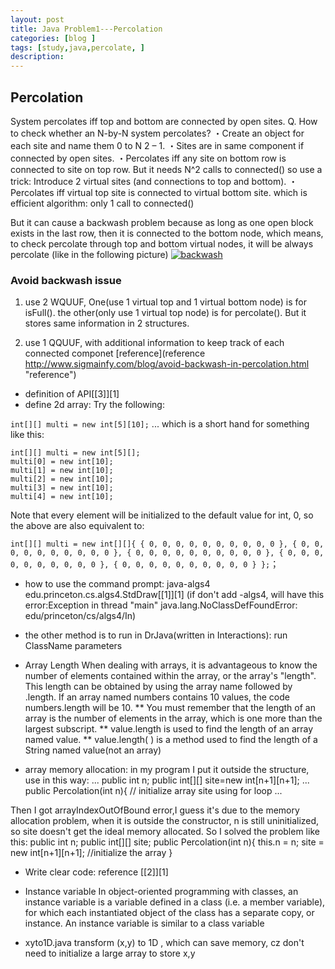 ```yaml
---
layout: post
title: Java Problem1---Percolation
categories: [blog ]
tags: [study,java,percolate, ]
description: 
---  
```

## Percolation
System percolates iff top and bottom are connected by open sites.
Q. How to check whether an N-by-N system percolates?
・Create an object for each site and name them 0 to N 2 – 1.
・Sites are in same component if connected by open sites.
・Percolates iff any site on bottom row is connected to site on top row.
But it needs N^2 calls to connected() 
so use a trick: 
Introduce 2 virtual sites (and connections to top and bottom).
・Percolates iff virtual top site is connected to virtual bottom site.
which is efficient algorithm: only 1 call to connected()

But it can cause a backwash problem because as long as one open block exists 
in the last row, then it is connected to the bottom node, which means, to check
percolate through top and bottom virtual nodes, it will be always percolate
(like in the following picture)
[![backwash ](http://3.bp.blogspot.com/-qt_McvcY4J0/UiKAIULvSTI/AAAAAAAAALM/C_0LHfFC4Yw/s320/percolation-backwash.png "backwash ")](http://3.bp.blogspot.com/-qt_McvcY4J0/UiKAIULvSTI/AAAAAAAAALM/C_0LHfFC4Yw/s320/percolation-backwash.png "backwash ")

### Avoid backwash issue

1. use 2  WQUUF, One(use 1 virtual top and 1 virtual bottom node) is for isFull().
the other(only use 1 virtual top node) is for percolate().
But it stores same information in 2 structures.

2. use 1 QQUUF, with additional information to keep track of each connected componet
[reference](reference http://www.sigmainfy.com/blog/avoid-backwash-in-percolation.html "reference")

- definition of API[[3]][1]
- define 2d array:
Try the following:

``int[][] multi = new int[5][10];``
... which is a short hand for something like this:

    int[][] multi = new int[5][];
    multi[0] = new int[10];
    multi[1] = new int[10];
    multi[2] = new int[10];
    multi[3] = new int[10];
    multi[4] = new int[10];
Note that every element will be initialized to the default value for int, 0, so the above are also equivalent to:

`int[][] multi = new int[][]{
  { 0, 0, 0, 0, 0, 0, 0, 0, 0, 0 },
  { 0, 0, 0, 0, 0, 0, 0, 0, 0, 0 },
  { 0, 0, 0, 0, 0, 0, 0, 0, 0, 0 },
  { 0, 0, 0, 0, 0, 0, 0, 0, 0, 0 },
  { 0, 0, 0, 0, 0, 0, 0, 0, 0, 0 }
};`；

- how to use the command prompt:
java-algs4 edu.princeton.cs.algs4.StdDraw[[1]][1]
(if don't add -algs4, will have this error:Exception in thread "main" java.lang.NoClassDefFoundError: edu/princeton/cs/algs4/In)

- the other method is to run in DrJava(written in Interactions):
run ClassName parameters

- Array Length
When dealing with arrays, it is advantageous to know the number of elements contained within the array, or the array's "length".  This length can be obtained by using the array name followed by .length.  If an array named numbers contains 10 values, the code numbers.length will be 10.  ** You must remember that the length of an array is the number of elements in the array, which is one more than the largest subscript.
** value.length
is used to find the length of an array named value.
** value.length( )
is a method used to find the length of a String named value(not an array)

- array memory allocation:
in my program I put it outside the structure, 
use in this way:
    ...
    public int n;
    public int[][] site=new int[n+1][n+1];
    ...
    public Percolation(int n){
    // initialize array site using for loop
    ...
    
Then I got arrayIndexOutOfBound error,I guess it's due to the memory allocation problem, when it is outside the constructor, n is still uninitialized, so site doesn't get the ideal memory allocated. So I solved the problem like this:
    public int n;
    public int[][] site;
    public Percolation(int n){
    this.n = n;
    site = new int[n+1][n+1];
    //initialize the array
    }
- Write clear code:
reference [[2]][1]

- Instance variable
In object-oriented programming with classes, an instance variable is a variable defined in a class (i.e. a member variable), for which each instantiated object of the class has a separate copy, or instance. An instance variable is similar to a class variable

- xyto1D.java
transform (x,y) to 1D , which can save memory, cz don't need to initialize
a large array to store x,y
